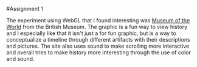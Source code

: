 #Assignment 1

The experiment using WebGL that I found interesting was [Museum of the World](https://britishmuseum.withgoogle.com/) from the British Museum. The graphic is a fun way to view history and I especially like that it isn't just a for fun graphic, but is a way to conceptualize a timeline through different artifacts with their descriptions and pictures. The site also uses sound to make scrolling more interactive and overall tries to make history more interesting through the use of color and sound.
